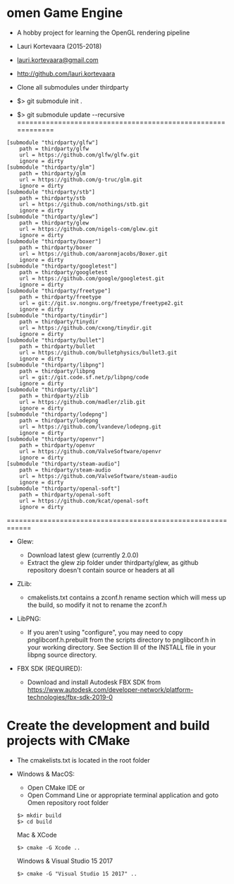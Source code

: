 omen Game Engine
================
- A hobby project for learning the OpenGL rendering pipeline
- Lauri Kortevaara (2015-2018)
- lauri.kortevaara@gmail.com
- http://github.com/lauri.kortevaara

- Clone all submodules under thirdparty
- $> git submodule init .
- $> git submodule update --recursive
============================================================
```
[submodule "thirdparty/glfw"]
	path = thirdparty/glfw
	url = https://github.com/glfw/glfw.git
	ignore = dirty
[submodule "thirdparty/glm"]
	path = thirdparty/glm
	url = https://github.com/g-truc/glm.git
	ignore = dirty
[submodule "thirdparty/stb"]
	path = thirdparty/stb
	url = https://github.com/nothings/stb.git
	ignore = dirty
[submodule "thirdparty/glew"]
	path = thirdparty/glew
	url = https://github.com/nigels-com/glew.git
	ignore = dirty
[submodule "thirdparty/boxer"]
	path = thirdparty/boxer
	url = https://github.com/aaronmjacobs/Boxer.git
	ignore = dirty
[submodule "thirdparty/googletest"]
	path = thirdparty/googletest
	url = https://github.com/google/googletest.git
	ignore = dirty
[submodule "thirdparty/freetype"]
	path = thirdparty/freetype
	url = git://git.sv.nongnu.org/freetype/freetype2.git
	ignore = dirty
[submodule "thirdparty/tinydir"]
	path = thirdparty/tinydir
	url = https://github.com/cxong/tinydir.git
	ignore = dirty
[submodule "thirdparty/bullet"]
	path = thirdparty/bullet
	url = https://github.com/bulletphysics/bullet3.git
	ignore = dirty
[submodule "thirdparty/libpng"]
	path = thirdparty/libpng
	url = git://git.code.sf.net/p/libpng/code
	ignore = dirty
[submodule "thirdparty/zlib"]
	path = thirdparty/zlib
	url = https://github.com/madler/zlib.git
	ignore = dirty
[submodule "thirdparty/lodepng"]
	path = thirdparty/lodepng
	url = https://github.com/lvandeve/lodepng.git
	ignore = dirty
[submodule "thirdparty/openvr"]
	path = thirdparty/openvr
	url = https://github.com/ValveSoftware/openvr
	ignore = dirty
[submodule "thirdparty/steam-audio"]
	path = thirdparty/steam-audio
	url = https://github.com/ValveSoftware/steam-audio
	ignore = dirty
[submodule "thirdparty/openal-soft"]
	path = thirdparty/openal-soft
	url = https://github.com/kcat/openal-soft
	ignore = dirty
```
============================================================

- Glew:
	- Download latest glew (currently 2.0.0)
	- Extract the glew zip folder under thirdparty/glew, as github repository doesn't contain source or headers at all
- ZLib:
 	- cmakelists.txt contains a zconf.h rename section which will mess up the build, so modify it not to rename the zconf.h
- LibPNG:
	- If you aren't using "configure", you may need to copy pnglibconf.h.prebuilt from the scripts directory to pnglibconf.h in your working directory. See Section III of the INSTALL file in your libpng source directory.

- FBX SDK (REQUIRED):
	- Download and install Autodesk FBX SDK from https://www.autodesk.com/developer-network/platform-technologies/fbx-sdk-2019-0


Create the development and build projects with CMake
============================================================
- The cmakelists.txt is located in the root folder
- Windows & MacOS:
	- Open CMake IDE
	or
	- Open Command Line or appropriate terminal application and goto Omen repository root folder
	```
	$> mkdir build
	$> cd build
	```
	Mac & XCode
	```
	$> cmake -G Xcode ..
 	```

 	Windows & Visual Studio 15 2017
 	```
 	$> cmake -G "Visual Studio 15 2017" ..
  ```
